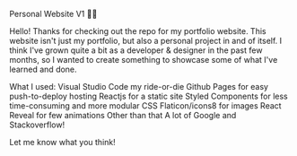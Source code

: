 Personal Website V1 🚀🔥

Hello! Thanks for checking out the repo for my portfolio website. This website isn't just my portfolio, but also a personal project in and of itself. I think I've grown quite a bit as a developer & designer in the past few months, so I wanted to create something to showcase some of what I've learned and done.

What I used:
Visual Studio Code my ride-or-die
Github Pages for easy push-to-deploy hosting
Reactjs for a static site 
Styled Components for less time-consuming and more modular CSS
Flaticon/icons8 for images
React Reveal for few animations
Other than that A lot of Google and Stackoverflow!

Let me know what you think!